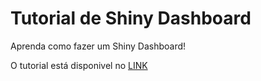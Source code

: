 # Tutorial de Shiny Dashboard

Aprenda como fazer um Shiny Dashboard!

O tutorial está disponivel no [LINK](https://kaique-fhs.github.io/Tutorial-Shiny-Dashboard/)
